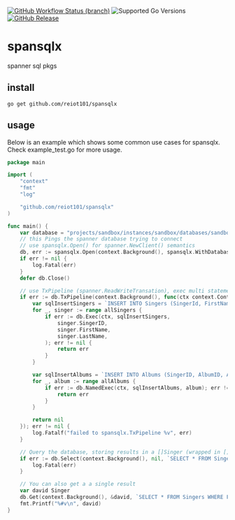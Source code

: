 [![GitHub Workflow Status (branch)](https://img.shields.io/github/workflow/status/reiot101/spansqlx/CI/main)](https://github.com/reiot101/spansqlx/actions/workflows/ci.yaml?query=branch%3Amain)
![Supported Go Versions](https://img.shields.io/badge/Go-1.16%2C%201.17-lightgrey.svg)
[![GitHub Release](https://img.shields.io/github/release/reiot101/spansqlx.svg)](https://github.com/reiot101/spansqlx/releases)

# spansqlx
spanner sql pkgs

## install
```
go get github.com/reiot101/spansqlx
```

## usage
Below is an example which shows some common use cases for spansqlx. Check example_test.go for more usage.
```go
package main

import (
	"context"
	"fmt"
	"log"

	"github.com/reiot101/spansqlx"
)

func main() {
	var database = "projects/sandbox/instances/sandbox/databases/sandbox"
	// this Pings the spanner database trying to connect
	// use spansqlx.Open() for spanner.NewClient() semantics
	db, err := spansqlx.Open(context.Background(), spansqlx.WithDatabase(database))
	if err != nil {
		log.Fatal(err)
	}
	defer db.Close()

	// use TxPipeline (spanner.ReadWriteTransation), exec multi statements.
	if err := db.TxPipeline(context.Background(), func(ctx context.Context) error {
		var sqlInsertSingers = `INSERT INTO Singers (SingerId, FirstName, LastName) VALUES(@singer_id, @first_name, @last_name)`
		for _, singer := range allSingers {
			if err := db.Exec(ctx, sqlInsertSingers,
				singer.SingerID,
				singer.FirstName,
				singer.LastName,
			); err != nil {
				return err
			}
		}

		var sqlInsertAlbums = `INSERT INTO Albums (SingerID, AlbumID, AlbumTitle) VALUES (@SingerID, @AlbumID, @AlbumTitle)`
		for _, album := range allAlbums {
			if err := db.NamedExec(ctx, sqlInsertAlbums, album); err != nil {
				return err
			}
		}

		return nil
	}); err != nil {
		log.Fatalf("failed to spansqlx.TxPipeline %v", err)
	}

	// Query the database, storing results in a []Singer (wrapped in []interface)
	if err := db.Select(context.Background(), nil, `SELECT * FROM Singers ORDER BY FirstName DESC`); err != nil {
		log.Fatal(err)
	}

	// You can also get a a single result
	var david Singer
	db.Get(context.Background(), &david, `SELECT * FROM Singers WHERE FirstName=first_name`, "David")
	fmt.Printf("%#v\n", david)
}
```